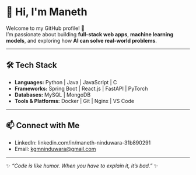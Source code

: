 # 👋 Hi, I'm Maneth
Welcome to my GitHub profile! 🚀  
I’m passionate about building **full-stack web apps**, **machine learning models**, and exploring how **AI can solve real-world problems**.  

---

## 🛠️ Tech Stack

- **Languages:** Python | Java | JavaScript | C  
- **Frameworks:** Spring Boot | React.js | FastAPI | PyTorch  
- **Databases:** MySQL | MongoDB  
- **Tools & Platforms:** Docker | Git | Nginx | VS Code  

---

## 📫 Connect with Me
- LinkedIn: linkedin.com/in/maneth-ninduwara-31b890291
- Email: kgmninduwara@gmail.com
---

✨ *“Code is like humor. When you have to explain it, it’s bad.”* ✨
